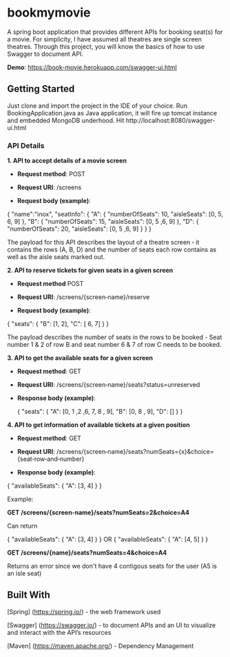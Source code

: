 # bookmymovie
A spring boot application that provides different APIs for booking seat(s) for a movie. For simplicity, I have assumed all theatres are single screen theatres. Through this project, you will know the basics of how to use Swagger to document API.

**Demo**: https://book-movie.herokuapp.com/swagger-ui.html

## Getting Started

Just clone and import the project in the IDE of your choice. Run BookingApplication.java as Java application, it will fire up tomcat instance and embedded MongoDB underhood. Hit http://localhost:8080/swagger-ui.html

### API Details

**1. API to accept details of a movie screen**

  - **Request method**: POST

  - **Request URI**: /screens

  - **Request body (example)**:

{ "name":"inox", "seatInfo": { "A": { "numberOfSeats": 10, "aisleSeats": [0, 5, 6, 9] }, "B": { "numberOfSeats": 15, "aisleSeats": [0, 5 ,6, 9] }, "D": { "numberOfSeats": 20, "aisleSeats": [0, 5 ,6, 9] } } }

The payload for this API describes the layout of a theatre screen ‑ it contains the rows (A, B, D) and the number of seats each row contains as well as the aisle seats marked out.



**2. API to reserve tickets for given seats in a given screen**

- **Request method** POST

- **Request URI**: /screens/{screen‑name}/reserve

- **Request body (example)**:

{ "seats": { "B": [1, 2], "C": [ 6, 7] } }

The payload describes the number of seats in the rows to be booked - Seat number 1 & 2 of row B and seat number 6 & 7 of row C needs to be booked.



**3. API to get the available seats for a given screen**

- **Request method**: GET

- **Request URI**: /screens/{screen‑name}/seats?status=unreserved

- **Response body (example)**:

  { "seats": { "A": [0, 1 ,2 ,6, 7, 8 , 9], "B": [0, 8 , 9], "D": [] } }



**4. API to get information of available tickets at a given position**


- **Request method**: GET

- **Request URI**: /screens/{screen‑name}/seats?numSeats={x}&choice={seat‑row‑and‑number}

- **Response body (example)**:

{ "availableSeats": { "A": [3, 4] } }

Example:

**GET /screens/{screen‑name}/seats?numSeats=2&choice=A4**

Can return

{ "availableSeats": { "A": [3, 4] } } OR { "availableSeats": { "A": [4, 5] } }

**GET /screens/{name}/seats?numSeats=4&choice=A4**

Returns an error since we don't have 4 contigous seats for the user (A5 is an isle seat)

## Built With

[Spring] (https://spring.io/) - the web framework used

[Swagger] (https://swagger.io/) - to document APIs and an UI to visualize and interact with the API’s resources 

[Maven] (https://maven.apache.org/) - Dependency Management

